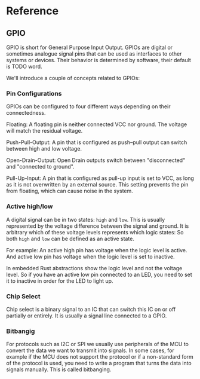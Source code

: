 # Reference
## GPIO

GPIO is short for General Purpose Input Output. GPIOs are digital or sometimes analogue signal pins that can be used as interfaces to other systems or devices. Their behavior is determined by software, their default is TODO word.

We'll introduce a couple of concepts related to GPIOs:

### Pin Configurations

GPIOs can be configured to four different ways depending on their connectedness. 

Floating: A floating pin is neither connected VCC nor ground. The voltage will match the residual voltage.

Push-Pull-Output: A pin that is configured as push–pull output can switch between high and low voltage.

Open-Drain-Output: Open Drain outputs switch between "disconnected" and "connected to ground".

Pull-Up-Input: A pin that is configured as pull-up input is set to VCC, as long as it is not overwritten by an external source. This setting prevents the pin from floating, which can cause noise in the system. 

### Active high/low 

A digital signal can be in two states: `high` and `low`. This is usually represented by the voltage difference between the signal and ground. It is arbitrary which of these voltage levels represents which logic states: So both `high` and `low` can be defined as an active state. 

For example: An active high pin has voltage when the logic level is active. And active low pin has voltage when the logic level is set to inactive. 

In embedded Rust abstractions show the logic level and not the voltage level. So if you have an active low pin connected to an LED, you need to set it to inactive in order for the LED to light up. 

### Chip Select 

Chip select is a binary signal to an IC that can switch this IC on or off partially or entirely. It is usually a signal line connected to a GPIO. 

### Bitbangig

For protocols such as I2C or SPI we usually use peripherals of the MCU to convert the data we want to transmit into signals. In some cases, for example if the MCU does not support the protocol or if a non-standard form of the protocol is used, you need to write a program that turns the data into signals manually.  This is called bitbanging. 


